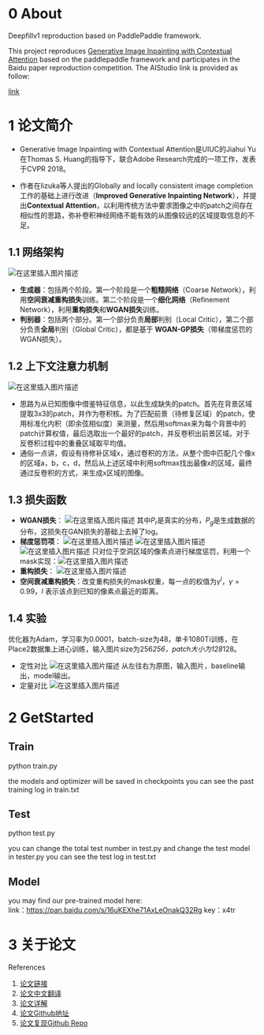 # 0 About
Deepfillv1 reproduction based on PaddlePaddle framework.

This project reproduces [Generative Image Inpainting with Contextual Attention](https://paperswithcode.com/paper/generative-image-inpainting-with-contextual) based on the paddlepaddle framework and participates in the Baidu paper reproduction competition. The AIStudio link is provided as follow:

[link](https://aistudio.baidu.com/aistudio/projectdetail/2547325?channelType=0&channel=0)
# 1 论文简介
- Generative Image Inpainting with Contextual Attention是UIUC的Jiahui Yu在Thomas S. Huang的指导下，联合Adobe Research完成的一项工作，发表于CVPR 2018。

- 作者在Iizuka等人提出的Globally and locally consistent image completion工作的基础上进行改进（**Improved Generative Inpainting Network**），并提出**Contextual Attention**，以利用传统方法中要求图像之中的patch之间存在相似性的思路，弥补卷积神经网络不能有效的从图像较远的区域提取信息的不足。

## 1.1 网络架构
![在这里插入图片描述](https://img-blog.csdnimg.cn/783af11e866e4b12847071cf72a7014f.png?x-oss-process=image,size_20,color_FFFFFF,t_70,g_se,x_16)
- **生成器**：包括两个阶段。第一个阶段是一个**粗糙网络**（Coarse Network），利用**空间衰减重构损失**训练。第二个阶段是一个**细化网络**（Refinement Network），利用**重构损失**和**WGAN损失**训练。
- **判别器**：包括两个部分。第一个部分负责**局部**判别（Local Critic），第二个部分负责**全局**判别（Global Critic），都是基于 **WGAN-GP损失**（带梯度惩罚的WGAN损失）。

## 1.2 **上下文注意力机制**
![在这里插入图片描述](https://img-blog.csdnimg.cn/30a39cb95d2f4aaab4ecead17ad64ef8.png?x-oss-process=image,size_20,color_FFFFFF,t_70,g_se,x_16)
- 思路为从已知图像中借鉴特征信息，以此生成缺失的patch。首先在背景区域提取3x3的patch，并作为卷积核。为了匹配前景（待修复区域）的patch，使用标准化内积（即余弦相似度）来测量，然后用softmax来为每个背景中的patch计算权值，最后选取出一个最好的patch，并反卷积出前景区域。对于反卷积过程中的重叠区域取平均值。
- 通俗一点讲，假设有待修补区域x，通过卷积的方法，从整个图中匹配几个像x的区域a，b，c，d，然后从上述区域中利用softmax找出最像x的区域，最终通过反卷积的方式，来生成x区域的图像。

## 1.3 损失函数
- **WGAN损失**：
![在这里插入图片描述](https://img-blog.csdnimg.cn/3e06672629a44042b431f9d673b94bbe.png)
其中$P_r$是真实的分布，$P_g$是生成数据的分布，这损失在GAN损失的基础上去掉了log。
- **梯度惩罚项**：
![在这里插入图片描述](https://img-blog.csdnimg.cn/b3a3e0df6e034735815591a737fdc5b7.png)
![在这里插入图片描述](https://img-blog.csdnimg.cn/1d986227bbfd43a3912d6fbc70ee96ad.png)
![在这里插入图片描述](https://img-blog.csdnimg.cn/8a1b2948b8cc495590f1e92a6b9ea7c8.png)
只对位于空洞区域的像素点进行梯度惩罚，利用一个mask实现：![在这里插入图片描述](https://img-blog.csdnimg.cn/1b9342660f7e48989949c50f1d4fb269.png)
- **重构损失**：
![在这里插入图片描述](https://img-blog.csdnimg.cn/ac0f2a63d8ca4114a429448b28d5e8d5.png)
- **空间衰减重构损失**：改变重构损失的mask权重，每一点的权值为$\gamma^{l}$，$\gamma = 0.99$，$l$ 表示该点到已知的像素点最近的距离。

## 1.4 实验
优化器为Adam，学习率为0.0001，batch-size为48，单卡1080Ti训练，在Place2数据集上进心训练，输入图片size为256*256，patch大小为128*128。

- 定性对比
![在这里插入图片描述](https://img-blog.csdnimg.cn/afd3419726494ab889d1133680430f45.png?x-oss-process=image,size_20,color_FFFFFF,t_70,g_se,x_16)
从左往右为原图，输入图片，baseline输出，model输出。
- 定量对比
![在这里插入图片描述](https://img-blog.csdnimg.cn/d137a08b93824db987dcdb7248076a7b.png?x-oss-process=image,size_20,color_FFFFFF,t_70,g_se,x_16)
# 2 GetStarted
## Train

python train.py

the models and optimizer will be saved in checkpoints
you can see the past training log in train.txt

## Test

python test.py

you can change the total test number in test.py
and change the test model in tester.py
you can see the test log in test.txt

## Model
you may find our pre-trained model here:  
link：https://pan.baidu.com/s/16uKEXhe71AxLeOnakQ32Rg 
key：x4tr  

# 3 关于论文
References
1. [论文链接](https://paperswithcode.com/paper/generative-image-inpainting-with-contextual)
2. [论文中文翻译](http://www.gwylab.com/pdf/image-inpainting_chs.pdf)
3. [论文详解](https://www.cnblogs.com/bingmang/p/10000992.html)
4. [论文Github地址](https://github.com/DAA233/generative-inpainting-pytorch)
5. [论文复现Github Repo](https://github.com/JennyVanessa/Paddle-GI)

